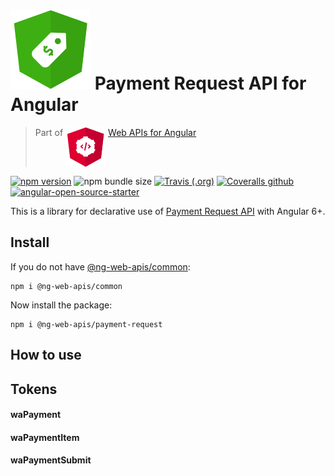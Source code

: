 # ![ng-web-apis logo](assets/payment-request.svg) Payment Request API for Angular

> Part of <img src="assets/web-api.svg" align="top"> [Web APIs for Angular](https://ng-web-apis.github.io/)

[![npm version](https://img.shields.io/npm/v/@ng-web-apis/payment-request.svg)](https://npmjs.com/package/ng-web-apis/payment-request)
![npm bundle size](https://img.shields.io/bundlephobia/minzip/@ng-web-apis/payment-request)
[![Travis (.org)](https://img.shields.io/travis/ng-web-apis/payment-request)](https://travis-ci.org/ng-web-apis/payment-request)
[![Coveralls github](https://img.shields.io/coveralls/github/ng-web-apis/payment-request)](https://coveralls.io/github/ng-web-apis/payment-request?branch=master)
[![angular-open-source-starter](https://img.shields.io/badge/made%20with-angular--open--source--starter-d81676?logo=angular)](https://github.com/TinkoffCreditSystems/angular-open-source-starter)

This is a library for declarative use of [Payment Request API](https://developer.mozilla.org/en-US/docs/Web/API/Payment_Request_API) with Angular 6+.

## Install

If you do not have [@ng-web-apis/common](https://github.com/ng-web-apis/common):
```
npm i @ng-web-apis/common
```

Now install the package:
```
npm i @ng-web-apis/payment-request
```

## How to use

## Tokens

#### waPayment

#### waPaymentItem

#### waPaymentSubmit